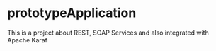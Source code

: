 # prototypeApplication
This is a project about REST, SOAP Services and also integrated with Apache Karaf

